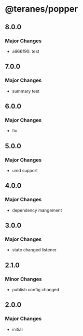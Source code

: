 # @teranes/popper

## 8.0.0

### Major Changes

- a666f90: test

## 7.0.0

### Major Changes

- summary test

## 6.0.0

### Major Changes

- fix

## 5.0.0

### Major Changes

- umd support

## 4.0.0

### Major Changes

- dependency mangement

## 3.0.0

### Major Changes

- state changed listener

## 2.1.0

### Minor Changes

- publish config changed

## 2.0.0

### Major Changes

- initial
